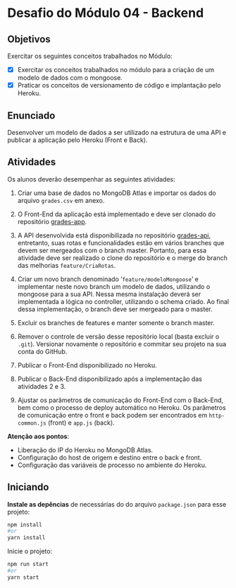 # Desafio do Módulo 04 - Backend

## Objetivos

Exercitar os seguintes conceitos trabalhados no Módulo:

- [x] Exercitar os conceitos trabalhados no módulo para a criação de um modelo de dados com o mongoose.
- [x] Praticar os conceitos de versionamento de código e implantação pelo Heroku.

## Enunciado

Desenvolver um modelo de dados a ser utilizado na estrutura de uma API e publicar a aplicação pelo Heroku (Front e Back).

## Atividades

Os alunos deverão desempenhar as seguintes atividades:

1. Criar uma base de dados no MongoDB Atlas e importar os dados do arquivo `grades.csv` em anexo.

2. O Front-End da aplicação está implementado e deve ser clonado do repositório [grades-app](https://github.com/brunoaugustoteixeira/grades-app.git).

3. A API desenvolvida está disponibilizada no repositório [grades-api](https://github.com/brunoaugustoteixeira/grades-api.git), entretanto, suas rotas e funcionalidades estão em vários branches que devem ser mergeados com o branch master. Portanto, para essa atividade deve ser realizado o clone do repositório e o merge do branch das melhorias `feature/CriaRotas`.

4. Criar um novo branch denominado ‘`feature/modeloMongoose`’ e implementar neste novo branch um modelo de dados, utilizando o mongoose para a sua API. Nessa mesma instalação deverá ser implementada a lógica no controller, utilizando o schema criado. Ao final dessa implementação, o branch deve ser mergeado para o master.

5. Excluir os branches de features e manter somente o branch master.

6. Remover o controle de versão desse repositório local (basta excluir o `.git`). Versionar novamente o repositório e commitar seu projeto na sua conta do GitHub.

7. Publicar o Front-End disponibilizado no Heroku.

8. Publicar o Back-End disponibilizado após a implementação das atividades 2 e 3.

9. Ajustar os parâmetros de comunicação do Front-End com o Back-End, bem como o processo de deploy automático no Heroku. Os parâmetros de comunicação entre o front e back podem ser encontrados em `http-common.js` (front) e `app.js` (back).

**Atenção aos pontos**:

- Liberação do IP do Heroku no MongoDB Atlas.
- Configuração do host de origem e destino entre o back e front.
- Configuração das variáveis de processo no ambiente do Heroku.

## Iniciando

**Instale as depências** de necessárias do do arquivo `package.json` para esse projeto:

```bash
npm install
#or
yarn install
```

Inicie o projeto:

```bash
npm run start
#or
yarn start
```
